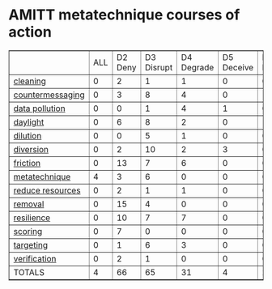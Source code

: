 # AMITT metatechnique courses of action

<table border="1">
<tr>
<td> </td>
    <td>ALL</td>
<td>D2 Deny</td>
<td>D3 Disrupt</td>
<td>D4 Degrade</td>
<td>D5 Deceive</td>
<td>D6 Destroy</td>
<td>D7 Deter</td>
<td>TOTALS</td></tr><tr>
<td><a href="metatechniques/cleaningcounters.md">cleaning</a></td>
<td>0</td>
<td>2</td>
<td>1</td>
<td>1</td>
<td>0</td>
<td>0</td>
<td>0</td>
<td>4</td>
</tr>
<tr>
<td><a href="metatechniques/countermessagingcounters.md">countermessaging</a></td>
<td>0</td>
<td>3</td>
<td>8</td>
<td>4</td>
<td>0</td>
<td>1</td>
<td>1</td>
<td>17</td>
</tr>
<tr>
<td><a href="metatechniques/data pollutioncounters.md">data pollution</a></td>
<td>0</td>
<td>0</td>
<td>1</td>
<td>4</td>
<td>1</td>
<td>0</td>
<td>0</td>
<td>6</td>
</tr>
<tr>
<td><a href="metatechniques/daylightcounters.md">daylight</a></td>
<td>0</td>
<td>6</td>
<td>8</td>
<td>2</td>
<td>0</td>
<td>1</td>
<td>2</td>
<td>19</td>
</tr>
<tr>
<td><a href="metatechniques/dilutioncounters.md">dilution</a></td>
<td>0</td>
<td>0</td>
<td>5</td>
<td>1</td>
<td>0</td>
<td>0</td>
<td>0</td>
<td>6</td>
</tr>
<tr>
<td><a href="metatechniques/diversioncounters.md">diversion</a></td>
<td>0</td>
<td>2</td>
<td>10</td>
<td>2</td>
<td>3</td>
<td>0</td>
<td>0</td>
<td>17</td>
</tr>
<tr>
<td><a href="metatechniques/frictioncounters.md">friction</a></td>
<td>0</td>
<td>13</td>
<td>7</td>
<td>6</td>
<td>0</td>
<td>0</td>
<td>0</td>
<td>26</td>
</tr>
<tr>
<td><a href="metatechniques/metatechniquecounters.md">metatechnique</a></td>
<td>4</td>
<td>3</td>
<td>6</td>
<td>0</td>
<td>0</td>
<td>0</td>
<td>3</td>
<td>16</td>
</tr>
<tr>
<td><a href="metatechniques/reduce resourcescounters.md">reduce resources</a></td>
<td>0</td>
<td>2</td>
<td>1</td>
<td>1</td>
<td>0</td>
<td>0</td>
<td>0</td>
<td>4</td>
</tr>
<tr>
<td><a href="metatechniques/removalcounters.md">removal</a></td>
<td>0</td>
<td>15</td>
<td>4</td>
<td>0</td>
<td>0</td>
<td>0</td>
<td>0</td>
<td>19</td>
</tr>
<tr>
<td><a href="metatechniques/resiliencecounters.md">resilience</a></td>
<td>0</td>
<td>10</td>
<td>7</td>
<td>7</td>
<td>0</td>
<td>0</td>
<td>4</td>
<td>28</td>
</tr>
<tr>
<td><a href="metatechniques/scoringcounters.md">scoring</a></td>
<td>0</td>
<td>7</td>
<td>0</td>
<td>0</td>
<td>0</td>
<td>0</td>
<td>3</td>
<td>10</td>
</tr>
<tr>
<td><a href="metatechniques/targetingcounters.md">targeting</a></td>
<td>0</td>
<td>1</td>
<td>6</td>
<td>3</td>
<td>0</td>
<td>0</td>
<td>1</td>
<td>11</td>
</tr>
<tr>
<td><a href="metatechniques/verificationcounters.md">verification</a></td>
<td>0</td>
<td>2</td>
<td>1</td>
<td>0</td>
<td>0</td>
<td>0</td>
<td>0</td>
<td>3</td>
</tr>
<tr>
<td>TOTALS</td>
<td>4</td>
<td>66</td>
<td>65</td>
<td>31</td>
<td>4</td>
<td>2</td>
<td>14</td>
<td>186</td>
</tr>
</table>
